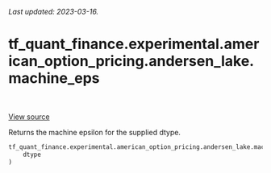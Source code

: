 <!--
This file is generated by a tool. Do not edit directly.
For open-source contributions the docs will be updated automatically.
-->

*Last updated: 2023-03-16.*

<div itemscope itemtype="http://developers.google.com/ReferenceObject">
<meta itemprop="name" content="tf_quant_finance.experimental.american_option_pricing.andersen_lake.machine_eps" />
<meta itemprop="path" content="Stable" />
</div>

# tf_quant_finance.experimental.american_option_pricing.andersen_lake.machine_eps

<!-- Insert buttons and diff -->

<table class="tfo-notebook-buttons tfo-api" align="left">
</table>

<a target="_blank" href="https://github.com/google/tf-quant-finance/blob/master/tf_quant_finance/experimental/american_option_pricing/common.py">View source</a>



Returns the machine epsilon for the supplied dtype.

```python
tf_quant_finance.experimental.american_option_pricing.andersen_lake.machine_eps(
    dtype
)
```



<!-- Placeholder for "Used in" -->
